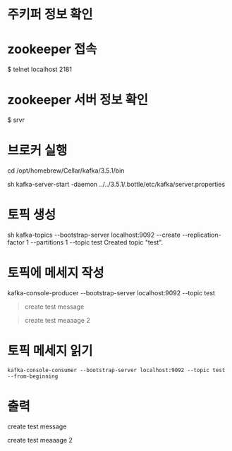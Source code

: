 
# 주키퍼 정보 확인

  

# zookeeper 접속

$ telnet localhost 2181

  

# zookeeper 서버 정보 확인

$ srvr

  
  

# 브로커 실행

cd /opt/homebrew/Cellar/kafka/3.5.1/bin

sh kafka-server-start -daemon ../../3.5.1/.bottle/etc/kafka/server.properties

  
  

# 토픽 생성

sh kafka-topics --bootstrap-server localhost:9092 --create --replication-factor 1 --partitions 1 --topic test Created topic "test".

  

# 토픽에 메세지 작성

kafka-console-producer --bootstrap-server localhost:9092 --topic test

> create test message

> create test meaaage 2

  

# 토픽 메세지 읽기
```
kafka-console-consumer --bootstrap-server localhost:9092 --topic test --from-beginning
```

# 출력

create test message

create test meaaage 2
